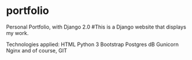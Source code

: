 # portfolio
Personal Portfolio, with Django 2.0
#This is a Django website that displays my work.

Technologies applied:
HTML
Python 3
Bootstrap
Postgres dB
Gunicorn
Nginx
and of course, GIT

